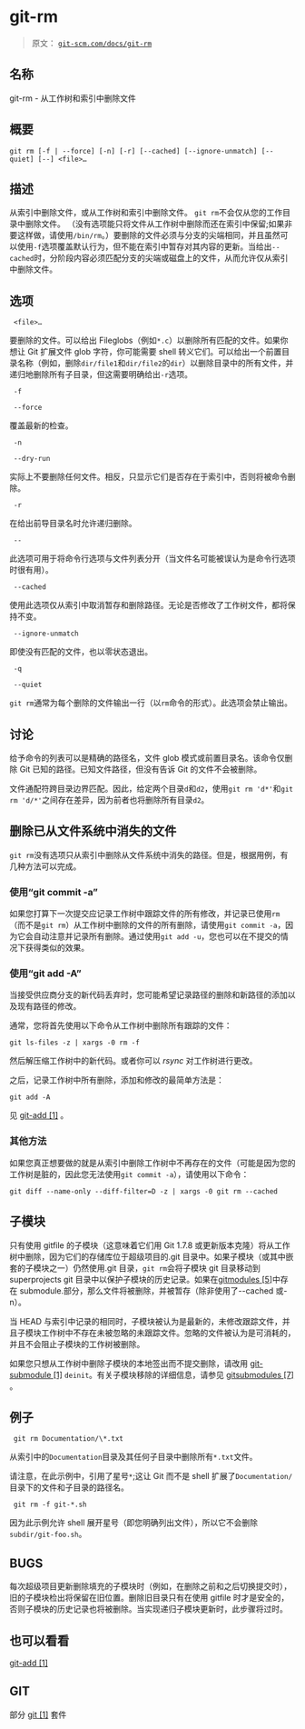 # git-rm

> 原文： [`git-scm.com/docs/git-rm`](https://git-scm.com/docs/git-rm)

## 名称

git-rm - 从工作树和索引中删除文件

## 概要

```
git rm [-f | --force] [-n] [-r] [--cached] [--ignore-unmatch] [--quiet] [--] <file>…​
```

## 描述

从索引中删除文件，或从工作树和索引中删除文件。 `git rm`不会仅从您的工作目录中删除文件。 （没有选项能只将文件从工作树中删除而还在索引中保留;如果非要这样做，请使用`/bin/rm`。）要删除的文件必须与分支的尖端相同，并且虽然可以使用`-f`选项覆盖默认行为，但不能在索引中暂存对其内容的更新。当给出`--cached`时，分阶段内容必须匹配分支的尖端或磁盘上的文件，从而允许仅从索引中删除文件。

## 选项

```
 <file>…​ 
```

要删除的文件。可以给出 Fileglobs（例如`*.c`）以删除所有匹配的文件。如果你想让 Git 扩展文件 glob 字符，你可能需要 shell 转义它们。可以给出一个前置目录名称（例如，删除`dir/file1`和`dir/file2`的`dir`）以删除目录中的所有文件，并递归地删除所有子目录，但这需要明确给出`-r`选项。

```
 -f 
```

```
 --force 
```

覆盖最新的检查。

```
 -n 
```

```
 --dry-run 
```

实际上不要删除任何文件。相反，只显示它们是否存在于索引中，否则将被命令删除。

```
 -r 
```

在给出前导目录名时允许递归删除。

```
 -- 
```

此选项可用于将命令行选项与文件列表分开（当文件名可能被误认为是命令行选项时很有用）。

```
 --cached 
```

使用此选项仅从索引中取消暂存和删除路径。无论是否修改了工作树文件，都将保持不变。

```
 --ignore-unmatch 
```

即使没有匹配的文件，也以零状态退出。

```
 -q 
```

```
 --quiet 
```

`git rm`通常为每个删除的文件输出一行（以`rm`命令的形式）。此选项会禁止输出。

## 讨论

<file>给予命令的列表可以是精确的路径名，文件 glob 模式或前置目录名。该命令仅删除 Git 已知的路径。已知文件路径，但没有告诉 Git 的文件不会被删除。

文件通配符跨目录边界匹配。因此，给定两个目录`d`和`d2`，使用`git rm 'd*'`和`git rm 'd/*'`之间存在差异，因为前者也将删除所有目录`d2`。

## 删除已从文件系统中消失的文件

`git rm`没有选项只从索引中删除从文件系统中消失的路径。但是，根据用例，有几种方法可以完成。

### 使用“git commit -a”

如果您打算下一次提交应记录工作树中跟踪文件的所有修改，并记录已使用`rm`（而不是`git rm`）从工作树中删除的文件的所有删除，请使用`git commit -a`，因为它会自动注意并记录所有删除。通过使用`git add -u`，您也可以在不提交的情况下获得类似的效果。

### 使用“git add -A”

当接受供应商分支的新代码丢弃时，您可能希望记录路径的删除和新路径的添加以及现有路径的修改。

通常，您将首先使用以下命令从工作树中删除所有跟踪的文件：

```
git ls-files -z | xargs -0 rm -f
```

然后解压缩工作树中的新代码。或者你可以 _rsync_ 对工作树进行更改。

之后，记录工作树中所有删除，添加和修改的最简单方法是：

```
git add -A
```

见 [git-add [1]](https://git-scm.com/docs/git-add) 。

### 其他方法

如果您真正想要做的就是从索引中删除工作树中不再存在的文件（可能是因为您的工作树是脏的，因此您无法使用`git commit -a`），请使用以下命令：

```
git diff --name-only --diff-filter=D -z | xargs -0 git rm --cached
```

## 子模块

只有使用 gitfile 的子模块（这意味着它们用 Git 1.7.8 或更新版本克隆）将从工作树中删除，因为它们的存储库位于超级项目的.git 目录中。如果子模块（或其中嵌套的子模块之一）仍然使用.git 目录，`git rm`会将子模块 git 目录移动到 superprojects git 目录中以保护子模块的历史记录。如果在[gitmodules [5]](https://git-scm.com/docs/gitmodules)中存在 submodule.<name>部分，那么文件将被删除，并被暂存（除非使用了--cached 或-n）。

当 HEAD 与索引中记录的相同时，子模块被认为是最新的，未修改跟踪文件，并且子模块工作树中不存在未被忽略的未跟踪文件。忽略的文件被认为是可消耗的，并且不会阻止子模块的工作树被删除。

如果您只想从工作树中删除子模块的本地签出而不提交删除，请改用 [git-submodule [1]](https://git-scm.com/docs/git-submodule) `deinit`。有关子模块移除的详细信息，请参见 [gitsubmodules [7]](https://git-scm.com/docs/gitsubmodules) 。

## 例子

```
 git rm Documentation/\*.txt 
```

从索引中的`Documentation`目录及其任何子目录中删除所有`*.txt`文件。

请注意，在此示例中，引用了星号`*`;这让 Git 而不是 shell 扩展了`Documentation/`目录下的文件和子目录的路径名。

```
 git rm -f git-*.sh 
```

因为此示例允许 shell 展开星号（即您明确列出文件），所以它不会删除`subdir/git-foo.sh`。

## BUGS

每次超级项目更新删除填充的子模块时（例如，在删除之前和之后切换提交时），旧的子模块检出将保留在旧位置。删除旧目录只有在使用 gitfile 时才是安全的，否则子模块的历史记录也将被删除。当实现递归子模块更新时，此步骤将过时。

## 也可以看看

[git-add [1]](https://git-scm.com/docs/git-add)

## GIT

部分 [git [1]](https://git-scm.com/docs/git) 套件